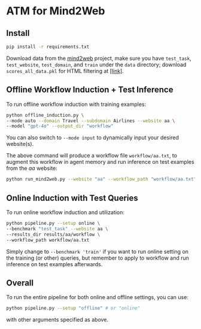 # ATM for Mind2Web

## Install

```bash
pip install -r requirements.txt
```

Download data from the [mind2web](https://github.com/OSU-NLP-Group/Mind2Web) project, make sure you have `test_task`, `test_website`, `test_domain`, and `train` under the `data` directory; download `scores_all_data.pkl` for HTML filtering at [[link]](https://buckeyemailosu-my.sharepoint.com/personal/deng_595_buckeyemail_osu_edu/_layouts/15/onedrive.aspx?id=%2Fpersonal%2Fdeng%5F595%5Fbuckeyemail%5Fosu%5Fedu%2FDocuments%2FMind2Web%2Fscores%5Fall%5Fdata%2Epkl&parent=%2Fpersonal%2Fdeng%5F595%5Fbuckeyemail%5Fosu%5Fedu%2FDocuments%2FMind2Web&ga=1).

## Offline Workflow Induction + Test Inference

To run offline workflow induction with training examples:
```bash
python offline_induction.py \
--mode auto --domain Travel --subdomain Airlines --website aa \
--model "gpt-4o" --output_dir "workflow"
```
You can also switch to `--mode input` to dynamically input your desired website(s).

The above command will produce a workflow file `workflow/aa.txt`, to augment this workflow in agent memory and run inference on test examples from the *aa* website:

```bash
python run_mind2web.py --website "aa" --workflow_path "workflow/aa.txt"
```

## Online Induction with Test Queries

To run online workflow induction and utilization:
```bash
python pipeline.py --setup online \
--benchmark "test_task" --website aa \
--results_dir results/aa/workflow \
--workflow_path workflow/aa.txt
```

Simply change to `--benchmark 'train'` if you want to run online setting on the training (or other) queries, but remember to apply to workflow and run inference on test examples afterwards.


## Overall
To run the entire pipeline for both online and offline settings, you can use:
```bash
python pipeline.py --setup "offline" # or "online"
```
with other arguments specified as above.
